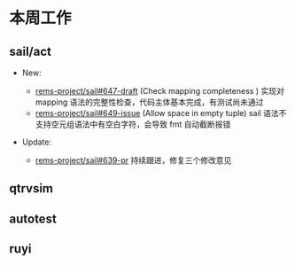 # 本周工作

## sail/act

- New:
  - [rems-project/sail#647-draft](https://github.com/rems-project/sail/pull/647) (Check mapping completeness
) 实现对 mapping 语法的完整性检查，代码主体基本完成，有测试尚未通过
  - [rems-project/sail#649-issue](https://github.com/rems-project/sail/issues/649) (Allow space in empty tuple) sail 语法不支持空元组语法中有空白字符，会导致 fmt 自动截断报错

- Update:
  - [rems-project/sail#639-pr](https://github.com/rems-project/sail/pull/636) 持续跟进，修复三个修改意见

## qtrvsim

## autotest

## ruyi
